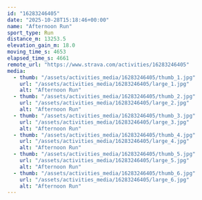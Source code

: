 ```yaml
---
id: "16283246405"
date: "2025-10-28T15:18:46+00:00"
name: "Afternoon Run"
sport_type: Run
distance_m: 13253.5
elevation_gain_m: 18.0
moving_time_s: 4653
elapsed_time_s: 4661
remote_url: "https://www.strava.com/activities/16283246405"
media:
  - thumb: "/assets/activities_media/16283246405/thumb_1.jpg"
    url: "/assets/activities_media/16283246405/large_1.jpg"
    alt: "Afternoon Run"
  - thumb: "/assets/activities_media/16283246405/thumb_2.jpg"
    url: "/assets/activities_media/16283246405/large_2.jpg"
    alt: "Afternoon Run"
  - thumb: "/assets/activities_media/16283246405/thumb_3.jpg"
    url: "/assets/activities_media/16283246405/large_3.jpg"
    alt: "Afternoon Run"
  - thumb: "/assets/activities_media/16283246405/thumb_4.jpg"
    url: "/assets/activities_media/16283246405/large_4.jpg"
    alt: "Afternoon Run"
  - thumb: "/assets/activities_media/16283246405/thumb_5.jpg"
    url: "/assets/activities_media/16283246405/large_5.jpg"
    alt: "Afternoon Run"
  - thumb: "/assets/activities_media/16283246405/thumb_6.jpg"
    url: "/assets/activities_media/16283246405/large_6.jpg"
    alt: "Afternoon Run"
---
```

